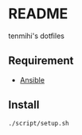 # README

tenmihi's dotfiles

## Requirement

- [Ansible](https://docs.ansible.com/ansible/latest/installation_guide/intro_installation.html)

## Install

```bash
./script/setup.sh
```